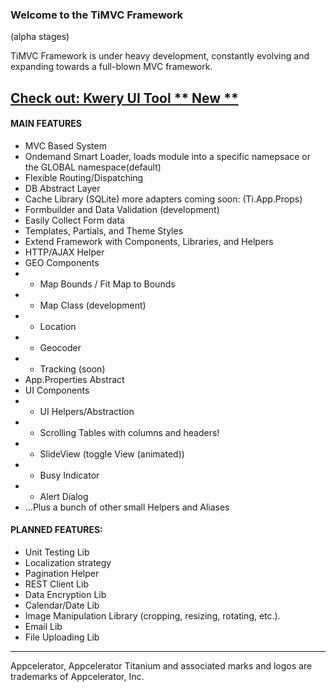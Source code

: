 ### Welcome to the **TiMVC Framework**
(alpha stages)

TiMVC Framework is under heavy development, constantly evolving and expanding towards a full-blown MVC framework.

## [Check out: Kwery UI Tool ** New **](https://github.com/ryun/timvc/wiki/Kwery)

#### MAIN FEATURES

* MVC Based System
* Ondemand Smart Loader, loads module into a specific namepsace or the GLOBAL namespace(default)
* Flexible Routing/Dispatching
* DB Abstract Layer
* Cache Library (SQLite) more adapters coming soon: (Ti.App.Props)
* Formbuilder and Data Validation (development)
* Easily Collect Form data
* Templates, Partials, and Theme Styles
* Extend Framework with Components, Libraries, and Helpers
* HTTP/AJAX Helper
* GEO Components
* - Map Bounds / Fit Map to Bounds
* - Map Class (development)
* - Location
* - Geocoder
* - Tracking (soon)
* App.Properties Abstract
* UI Components
* - UI Helpers/Abstraction
* - Scrolling Tables with columns and headers!
* - SlideView (toggle View (animated))
* - Busy Indicator 
* - Alert Dialog
* ...Plus a bunch of other small Helpers and Aliases

#### PLANNED FEATURES:

* Unit Testing Lib
* Localization strategy
* Pagination Helper
* REST Client Lib
* Data Encryption Lib
* Calendar/Date Lib
* Image Manipulation Library (cropping, resizing, rotating, etc.).
* Email Lib
* File Uploading Lib


----------------------------------

Appcelerator, Appcelerator Titanium and associated marks and logos are trademarks of Appcelerator, Inc.


